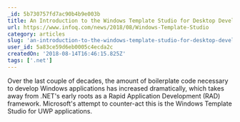 ```yaml
---
_id: 5b730757fd7ac90b4b9e003b
title: An Introduction to the Windows Template Studio for Desktop Development
url: https://www.infoq.com/news/2018/08/Windows-Template-Studio
category: articles
slug: 'an-introduction-to-the-windows-template-studio-for-desktop-development'
user_id: 5a83ce59d6eb0005c4ecda2c
createdOn: '2018-08-14T16:46:15.825Z'
tags: ['.net']
---
```


Over the last couple of decades, the amount of boilerplate code necessary to develop Windows applications has increased dramatically, which takes away from .NET's early roots as a Rapid Application Development (RAD) framework. Microsoft's attempt to counter-act this is the Windows Template Studio for UWP applications.


